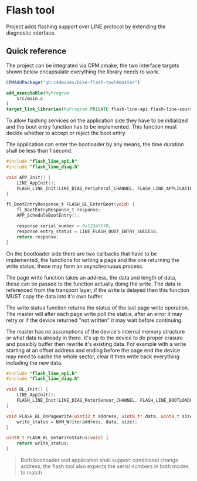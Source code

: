 # Flash tool

Project adds flashing support over LINE protocol by extending the diagnostic interface.

## Quick reference

The project can be integrated via CPM.cmake, the two interface targets shown below encapsulate
everything the library needs to work.

```cmake
CPMAddPackage("gh:c4deszes/bike-flash-tool#master")

add_executable(MyProgram
    src/main.c
)
target_link_libraries(MyProgram PRIVATE flash-line-api flash-line-sources)
```

To allow flashing services on the application side they have to be initialized and the boot entry
function has to be implemented. This function must decide whether to accept or reject the boot entry.

The application can enter the bootloader by any means, the time duration shall be less than 1 second.

```c
#include "flash_line_api.h"
#include "flash_line_diag.h"

void APP_Init() {
    LINE_AppInit();
    FLASH_LINE_Init(LINE_DIAG_Peripheral_CHANNEL, FLASH_LINE_APPLICATION_MODE);
}

fl_BootEntryResponse_t FLASH_BL_EnterBoot(void) {
    fl_BootEntryResponse_t response;
    APP_ScheduleBootEntry();

    response.serial_number = 0x12345678;
    response.entry_status = LINE_FLASH_BOOT_ENTRY_SUCCESS;
    return response;
}
```

On the bootloader side there are two callbacks that have to be implemented, the functions for
writing a page and the one returning the write status, these may form an asynchronuous process.

The page write function takes an address, the data and length of data, these can be passed to the
function actually doing the write. The data is referenced from the transport layer, if the write
is delayed then this function MUST copy the data into it's own buffer.

The write status function returns the status of the last page write operation. The master will after
each page write poll the status, after an error it may retry or if the device returned "not written"
it may wait before continuing.

The master has no assumptions of the device's internal memory structure or what data is already in
there. It's up to the device to do proper erasure and possibly buffer then rewrite it's existing data.
For example with a write starting at an offset address and ending before the page end the device
may need to cache the whole sector, clear it then write back everything including the new data.

```c
#include "flash_line_api.h"
#include "flash_line_diag.h"

void BL_Init() {
    LINE_AppInit();
    FLASH_LINE_Init(LINE_DIAG_RotorSensor_CHANNEL, FLASH_LINE_BOOTLOADER_MODE);
}

void FLASH_BL_OnPageWrite(uint32_t address, uint8_t* data, uint8_t size) {
    write_status = NVM_Write(address, data, size);
}

uint8_t FLASH_BL_GetWriteStatus(void) {
    return write_status;
}
```

> Both bootloader and application shall support conditional change address, the flash tool also
> expects the serial numbers in both modes to match

